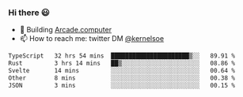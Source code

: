 ### Hi there 😃

- 🔨 Building [Arcade.computer](https://arcade.computer)
- 📫 How to reach me: twitter DM [@kernelsoe](https://twitter.com/kernelsoe)

<!--START_SECTION:waka-->

```txt
TypeScript   32 hrs 54 mins  ██████████████████████▒░░   89.91 %
Rust         3 hrs 14 mins   ██▒░░░░░░░░░░░░░░░░░░░░░░   08.86 %
Svelte       14 mins         ░░░░░░░░░░░░░░░░░░░░░░░░░   00.64 %
Other        8 mins          ░░░░░░░░░░░░░░░░░░░░░░░░░   00.38 %
JSON         3 mins          ░░░░░░░░░░░░░░░░░░░░░░░░░   00.15 %
```

<!--END_SECTION:waka-->
